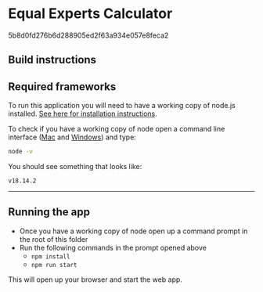 # Equal Experts Calculator
5b8d0fd276b6d288905ed2f63a934e057e8feca2


## Build instructions

## Required frameworks

To run this application you will need to have a working copy of node.js installed. [See here for installation instructions](https://nodejs.org/en/).

To check if you have a working copy of node open a command line interface ([Mac](https://www.alphr.com/open-command-prompt-mac/) and [Windows](https://en.wikiversity.org/wiki/Command_Prompt/Open)) and type:

```bash
node -v
```

You should see something that looks like:

```
v18.14.2
```

----

## Running the app

- Once you have a working copy of node open up a command prompt in the root of this folder
- Run the following commands in the prompt opened above
  - `npm install`
  - `npm run start`

This will open up your browser and start the web app.